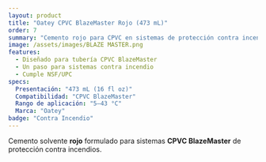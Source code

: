 ```yaml
---
layout: product
title: "Oatey CPVC BlazeMaster Rojo (473 mL)"
order: 7
summary: "Cemento rojo para CPVC en sistemas de protección contra incendios BlazeMaster."
image: /assets/images/BLAZE MASTER.png
features:
  - Diseñado para tubería CPVC BlazeMaster
  - Un paso para sistemas contra incendio
  - Cumple NSF/UPC
specs:
  Presentación: "473 mL (16 fl oz)"
  Compatibilidad: "CPVC BlazeMaster"
  Rango de aplicación: "5–43 °C"
  Marca: "Oatey"
badge: "Contra Incendio"
---
```

Cemento solvente **rojo** formulado para sistemas **CPVC BlazeMaster** de protección contra incendios.

